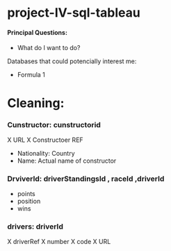 # project-IV-sql-tableau

#### Principal Questions:

- What do I want to do?

Databases that could potencially interest me: 
- Formula 1




# Cleaning: 
### Cunstructor: cunstructorid
X URL
X Constructoer REF
- Nationality: Country
- Name: Actual name of constructor

### DrviverId: driverStandingsId , raceId ,driverId
- points
- position 
- wins

### drivers: driverId
X driverRef
X number
X code
X URL